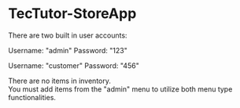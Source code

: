 # TecTutor-StoreApp

There are two built in user accounts:

Username: "admin"
Password: "123"

Username: "customer"
Password: "456"

There are no items in inventory.  
You must add items from the "admin" menu to utilize both menu type functionalities.

